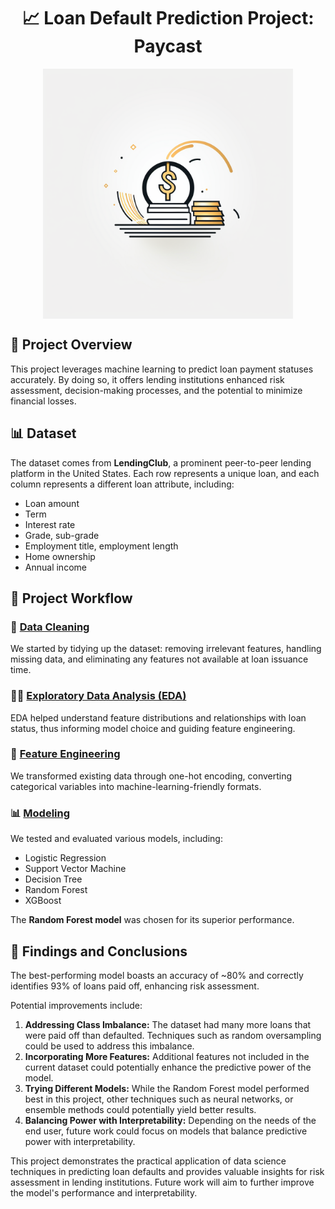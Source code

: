<div align="center">

# 📈 Loan Default Prediction Project: Paycast

<img align="center" src="https://github.com/rachellliao/loan-default-prediction/blob/98162956ba8f0143e2b5a6c7752c3a14b0149be9/Paycast%20Logo.png" title="Paycast" alt="Paycast" width="400" height="400"> 

</div>

## 🎯 Project Overview

This project leverages machine learning to predict loan payment statuses accurately. By doing so, it offers lending institutions enhanced risk assessment, decision-making processes, and the potential to minimize financial losses.

## 📊 Dataset

The dataset comes from **LendingClub**, a prominent peer-to-peer lending platform in the United States. Each row represents a unique loan, and each column represents a different loan attribute, including:
- Loan amount
- Term
- Interest rate
- Grade, sub-grade
- Employment title, employment length
- Home ownership
- Annual income

## 🚀 Project Workflow

### 🧹 [Data Cleaning](https://github.com/rachellliao/loan-default-prediction/blob/2e01b69b68ba27228ba69b5b7e328b89e5373cc0/1.%20data_cleaning.ipynb)
We started by tidying up the dataset: removing irrelevant features, handling missing data, and eliminating any features not available at loan issuance time.

### 🕵️‍♂️ [Exploratory Data Analysis (EDA)](https://github.com/rachellliao/loan-default-prediction/blob/2e01b69b68ba27228ba69b5b7e328b89e5373cc0/2.%20EDA.ipynb)
EDA helped understand feature distributions and relationships with loan status, thus informing model choice and guiding feature engineering.

### 🧠 [Feature Engineering](https://github.com/rachellliao/loan-default-prediction/blob/2e01b69b68ba27228ba69b5b7e328b89e5373cc0/3.%20feature_engineering.ipynb)
We transformed existing data through one-hot encoding, converting categorical variables into machine-learning-friendly formats.

### 📊 [Modeling](https://github.com/rachellliao/loan-default-prediction/blob/ed9ca37c0e91f0eb600b2ede8dc56de457491cf8/4.%20modeling.ipynb)
We tested and evaluated various models, including:
- Logistic Regression
- Support Vector Machine
- Decision Tree
- Random Forest
- XGBoost

The **Random Forest model** was chosen for its superior performance.

## 📝 Findings and Conclusions
The best-performing model boasts an accuracy of ~80% and correctly identifies 93% of loans paid off, enhancing risk assessment.

Potential improvements include:
1. **Addressing Class Imbalance:** The dataset had many more loans that were paid off than defaulted. Techniques such as random oversampling could be used to address this imbalance.
2. **Incorporating More Features:** Additional features not included in the current dataset could potentially enhance the predictive power of the model.
3. **Trying Different Models:** While the Random Forest model performed best in this project, other techniques such as neural networks, or ensemble methods could potentially yield better results.
4. **Balancing Power with Interpretability:** Depending on the needs of the end user, future work could focus on models that balance predictive power with interpretability.


This project demonstrates the practical application of data science techniques in predicting loan defaults and provides valuable insights for risk assessment in lending institutions. Future work will aim to further improve the model's performance and interpretability.
